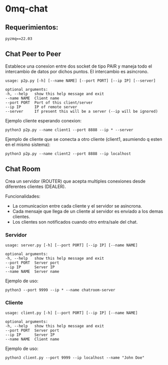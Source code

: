 # 0mq-chat

## Requerimientos:
    
    pyzmq==22.03

## Chat Peer to Peer

Establece una conexion entre dos socket de tipo PAIR y maneja todo el intercambio de datos por dichos puntos. El intercambio es asincrono.

    usage: p2p.py [-h] [--name NAME] [--port PORT] [--ip IP] [--server]

    optional arguments:
    -h, --help   show this help message and exit
    --name NAME  Client name
    --port PORT  Port of this client/server
    --ip IP      IP of remote server
    --server     If present this will be a server (--ip will be ignored)

Ejemplo cliente esperando conexion:

    python3 p2p.py --name client1 --port 8888 --ip * --server

Ejemplo de cliente que se conecta a otro cliente (client1, asumiendo q esten en el mismo sistema):

    python3 p2p.py --name client2 --port 8888 --ip localhost

## Chat Room

Crea un servidor (ROUTER) que acepta multiples conexiones desde diferentes clientes (DEALER).

Funcionalidades:

- La comunicacion entre cada cliente y el servidor se asincrona.
- Cada mensaje que llega de un cliente al servidor es enviado a los demas clientes.
- Los clientes son notificados cuando otro entra/sale del chat. 

### Servidor

    usage: server.py [-h] [--port PORT] [--ip IP] [--name NAME]

    optional arguments:
    -h, --help   show this help message and exit
    --port PORT  Server port
    --ip IP      Server IP
    --name NAME  Server name

Ejemplo de uso:

    python3 --port 9999 --ip * --name chatroom-server

### Cliente

    usage: client.py [-h] [--port PORT] [--ip IP] [--name NAME]

    optional arguments:
    -h, --help   show this help message and exit
    --port PORT  Server port
    --ip IP      Server IP
    --name NAME  Client name

Ejemplo de uso:

    python3 client.py --port 9999 --ip localhost --name "John Doe"

